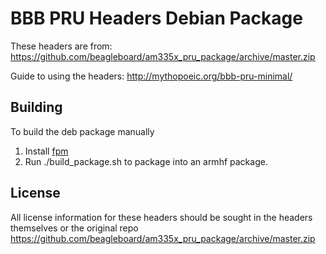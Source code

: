 # BBB PRU Headers Debian Package

These headers are from: https://github.com/beagleboard/am335x_pru_package/archive/master.zip

Guide to using the headers: http://mythopoeic.org/bbb-pru-minimal/

## Building

To build the deb package manually

1. Install [fpm](https://github.com/jordansissel/fpm)
2. Run ./build_package.sh to package into an armhf package.

## License

All license information for these headers should be sought in the headers themselves or 
the original repo https://github.com/beagleboard/am335x_pru_package/archive/master.zip
